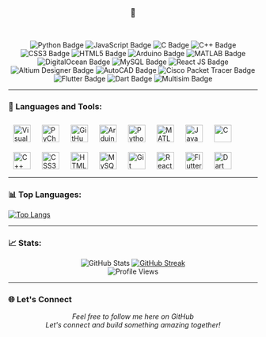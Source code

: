 <!--
**Emmie05/Emmie05** is a ✨ _special_ ✨ repository because its `README.md` (this file) appears on your GitHub profile.
-->

### 

<h3 align="center">🍁</h3>
<br />

<p align="center">
  <img src="https://img.shields.io/badge/-Python-3776AB?style=flat-square&logo=python&logoColor=white" alt="Python Badge" />
  <img src="https://img.shields.io/badge/-JavaScript-F7DF1E?style=flat-square&logo=javascript&logoColor=black" alt="JavaScript Badge" />
  <img src="https://img.shields.io/badge/-C-A8B9CC?style=flat-square&logo=c&logoColor=white" alt="C Badge" />
  <img src="https://img.shields.io/badge/-C%2B%2B-F34B7E?style=flat-square&logo=c%2B%2B&logoColor=white" alt="C++ Badge" />
  <img src="https://img.shields.io/badge/-CSS3-1572B6?style=flat-square&logo=css3&logoColor=white" alt="CSS3 Badge" />
  <img src="https://img.shields.io/badge/-HTML5-E34F26?style=flat-square&logo=html5&logoColor=white" alt="HTML5 Badge" />
  <img src="https://img.shields.io/badge/-Arduino-00979D?style=flat-square&logo=arduino&logoColor=white" alt="Arduino Badge" />
  <img src="https://img.shields.io/badge/-MATLAB-FF7F2A?style=flat-square&logo=matlab&logoColor=white" alt="MATLAB Badge" />
  <img src="https://img.shields.io/badge/-DigitalOcean-0080FF?style=flat-square&logo=digitalocean&logoColor=white" alt="DigitalOcean Badge" />
  <img src="https://img.shields.io/badge/-MySQL-4479A1?style=flat-square&logo=mysql&logoColor=white" alt="MySQL Badge" />
  <img src="https://img.shields.io/badge/-React-61DAFB?style=flat-square&logo=react&logoColor=black" alt="React JS Badge" />
  <img src="https://img.shields.io/badge/-Altium%20Designer-2C2C2C?style=flat-square&logo=altiumdesigner&logoColor=white" alt="Altium Designer Badge" />
  <img src="https://img.shields.io/badge/-AutoCAD-003B6F?style=flat-square&logo=autocad&logoColor=white" alt="AutoCAD Badge" />
  <img src="https://img.shields.io/badge/-Cisco%20Packet%20Tracer-1BA0D7?style=flat-square&logo=cisco&logoColor=white" alt="Cisco Packet Tracer Badge" />
  <img src="https://img.shields.io/badge/-Flutter-02569B?style=flat-square&logo=flutter&logoColor=white" alt="Flutter Badge" />
  <img src="https://img.shields.io/badge/-Dart-0175C2?style=flat-square&logo=dart&logoColor=white" alt="Dart Badge" />
  <img src="https://img.shields.io/badge/-Multisim-FF7F2A?style=flat-square&logo=multisim&logoColor=white" alt="Multisim Badge" />
</p>

---

### 🔧 Languages and Tools:

<img align="left" alt="Visual Studio Code" width="35px" style="padding:10px;" src="https://cdn.jsdelivr.net/gh/devicons/devicon/icons/vscode/vscode-original.svg" />
<img align="left" alt="PyCharm" width="35px" style="padding:10px;" src="https://cdn.jsdelivr.net/gh/devicons/devicon/icons/pycharm/pycharm-original.svg" />
<img align="left" alt="GitHub" width="35px" style="padding:10px;" src="https://cdn.jsdelivr.net/gh/devicons/devicon/icons/github/github-original.svg" />
<img align="left" alt="Arduino" width="35px" style="padding:10px;" src="https://cdn.jsdelivr.net/gh/devicons/devicon/icons/arduino/arduino-original.svg" />
<img align="left" alt="Python" width="35px" style="padding:10px;" src="https://cdn.jsdelivr.net/gh/devicons/devicon/icons/python/python-plain.svg" />
<img align="left" alt="MATLAB" width="35px" style="padding:10px;" src="https://cdn.jsdelivr.net/gh/devicons/devicon/icons/matlab/matlab-original.svg" />
<img align="left" alt="JavaScript" width="35px" style="padding:10px;" src="https://cdn.jsdelivr.net/gh/devicons/devicon/icons/javascript/javascript-plain.svg" />
<img align="left" alt="C" width="35px" style="padding:10px;" src="https://cdn.jsdelivr.net/gh/devicons/devicon/icons/c/c-plain.svg" />
<img align="left" alt="C++" width="35px" style="padding:10px;" src="https://cdn.jsdelivr.net/gh/devicons/devicon/icons/cplusplus/cplusplus-plain.svg" />
<img align="left" alt="CSS3" width="35px" style="padding:10px;" src="https://cdn.jsdelivr.net/gh/devicons/devicon/icons/css3/css3-plain.svg" />
<img align="left" alt="HTML5" width="35px" style="padding:10px;" src="https://cdn.jsdelivr.net/gh/devicons/devicon/icons/html5/html5-plain.svg" />
<img align="left" alt="MySQL" width="35px" style="padding:10px;" src="https://cdn.jsdelivr.net/gh/devicons/devicon/icons/mysql/mysql-original.svg" />
<img align="left" alt="Git" width="35px" style="padding:10px;" src="https://cdn.jsdelivr.net/gh/devicons/devicon/icons/git/git-original.svg" />
<img align="left" alt="React" width="35px" style="padding:10px;" src="https://cdn.jsdelivr.net/gh/devicons/devicon/icons/react/react-original.svg" />
<img align="left" alt="Flutter" width="35px" style="padding:10px;" src="https://cdn.jsdelivr.net/gh/devicons/devicon/icons/flutter/flutter-original.svg" />
<img align="left" alt="Dart" width="35px" style="padding:10px;" src="https://cdn.jsdelivr.net/gh/devicons/devicon/icons/dart/dart-original.svg" />
<br />
<br />
<br />
<br />
<br />
<br />

---

### 📊 Top Languages:
 
 [![Top Langs](https://github-readme-stats.vercel.app/api/top-langs/?username=Emmie05&layout=pie&c%2B%2B&langs_count=10)](https://github.com/anuraghazra/github-readme-stats)

---

### 📈 Stats:

<div align="center">
  <img src="https://github-readme-stats.vercel.app/api?username=Emmie05&show_icons=true&count_private=true&include_all_commits=true&hide_rank=true"
alt="GitHub Stats" />
  <a href="https://git.io/streak-stats"><img src="https://github-readme-streak-stats.herokuapp.com?user=Emmie05&theme=whatsapp-light&border_radius=6&short_numbers=true" alt="GitHub Streak" /></a>
  <br />
  <img src="https://komarev.com/ghpvc/?username=Emmie05&color=blueviolet&style=flat" alt="Profile Views" />
</div>

---

### 🌐 Let's Connect

<p align="center">
  <em>Feel free to follow me here on GitHub</em>
  <br />
  <em>Let's connect and build something amazing together!</em>
</p>
